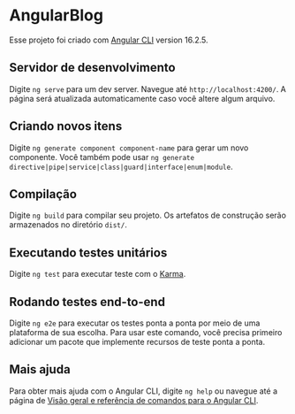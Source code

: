 # AngularBlog

Esse projeto foi criado com [Angular CLI](https://github.com/angular/angular-cli) version 16.2.5.

## Servidor de desenvolvimento

Digite `ng serve` para um dev server. Navegue até `http://localhost:4200/`. A página será atualizada automaticamente caso você altere algum arquivo.

## Criando novos itens

Digite `ng generate component component-name` para gerar um novo componente. Você também pode usar `ng generate directive|pipe|service|class|guard|interface|enum|module`.

## Compilação

Digite `ng build` para compilar seu projeto. Os artefatos de construção serão armazenados no diretório `dist/`.

## Executando testes unitários

Digite `ng test` para executar teste com o [Karma](https://karma-runner.github.io).

## Rodando testes end-to-end

Digite `ng e2e` para executar os testes ponta a ponta por meio de uma plataforma de sua escolha. Para usar este comando, você precisa primeiro adicionar um pacote que implemente recursos de teste ponta a ponta.

## Mais ajuda

Para obter mais ajuda com o Angular CLI, digite `ng help` ou navegue até a página de  [Visão geral e referência de comandos para o Angular CLI](https://angular.io/cli).
